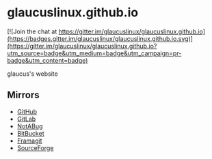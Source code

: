 # glaucuslinux.github.io

[![Join the chat at https://gitter.im/glaucuslinux/glaucuslinux.github.io](https://badges.gitter.im/glaucuslinux/glaucuslinux.github.io.svg)](https://gitter.im/glaucuslinux/glaucuslinux.github.io?utm_source=badge&utm_medium=badge&utm_campaign=pr-badge&utm_content=badge)

glaucus's website

## Mirrors
* [GitHub](https://github.com/glaucuslinux/glaucuslinux.github.io)
* [GitLab](https://gitlab.com/glaucuslinux/glaucuslinux.github.io)
* [NotABug](https://notabug.org/glaucuslinux/glaucuslinux.github.io)
* [BitBucket](https://bitbucket.org/glaucuslinux/glaucuslinux.github.io)
* [Framagit](https://framagit.org/glaucuslinux/glaucuslinux.github.io)
* [SourceForge](https://git.code.sf.net/p/glaucuslinux/glaucuslinux.github.io)

